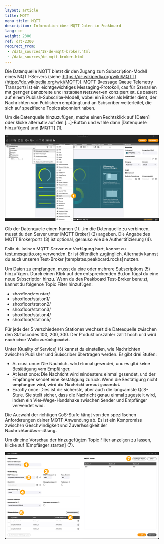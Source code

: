 ```yaml
---
layout: article
title: MQTT
menu_title: MQTT
description: Information über MQTT Daten in Peakboard
lang: de
weight: 2300
ref: dat-2300
redirect_from:
 - /data_sources/18-de-mqtt-broker.html
 - /data_sources/de-mqtt-broker.html
---
```


Die Datenquelle MQTT bietet dir den Zugang zum Subscription-Modell eines MQTT-Servers (siehe [https://de.wikipedia.org/wiki/MQTT](https://de.wikipedia.org/wiki/MQTT)).
MQTT (Message Queue Telemetry Transport) ist ein leichtgewichtiges Messaging-Protokoll, das für Szenarien mit geringer Bandbreite und instabilen Netzwerken konzipiert ist. Es basiert auf einem Publish-Subscribe-Modell, wobei ein Broker als Mittler dient, der Nachrichten von Publishern empfängt und an Subscriber weiterleitet, die sich auf spezifische Topics abonniert haben.

Um die Datenquelle hinzuzufügen, mache einen Rechtsklick auf [Daten] oder klicke alternativ auf den [...]-Button und wähle dann [Datenquelle hinzufügen] und [MQTT] (1).

![MQTT hinzufügen](/assets/images/data-sources/mqtt-broker/de_mqtt-01.png)

Gib der Datenquelle einen Namen (1). Um die Datenquelle zu verbinden, musst du den Server unter [MQTT Broker] (2) angeben. Die Angabe des MQTT Brokerports (3) ist optional, genauso wie die Authentifizierung (4).

Falls du keinen MQTT-Server zur Verfügung hast, kannst du [test.mosquitto.org](http://test.mosquitto.org/) verwenden. Er ist öffentlich zugänglich. Alternativ kannst du auch unseren Test-Broker [templates.peakboard.rocks] nutzen.

Um Daten zu empfangen, musst du eine oder mehrere Subscriptions (5) hinzufügen. Durch einen Klick auf den entsprechenden Button fügst du eine neue Subscription hinzu. Wenn du den Peakboard Test-Broker benutzt, kannst du folgende Topic Filter hinzufügen:

* shopfloor/counter/
* shopfloor/station1/
* shopfloor/station2/
* shopfloor/station3/
* shopfloor/station4/
* shopfloor/station5/

Für jede der 5 verschiedenen Stationen wechselt die Datenquelle zwischen den Statuscodes 100, 200, 300. Der Produktionszähler zählt hoch und wird nach einer Weile zurückgesetzt.

Unter [Quality of Service] (6) kannst du einstellen, wie Nachrichten zwischen Publisher und Subscriber übertragen werden.
Es gibt drei Stufen:

* At most once: Die Nachricht wird einmal gesendet, und es gibt keine Bestätigung vom Empfänger.
* At least once: Die Nachricht wird mindestens einmal gesendet, und der Empfänger sendet eine Bestätigung zurück. Wenn die Bestätigung nicht empfangen wird, wird die Nachricht erneut gesendet.
* Exactly once: Dies ist die sicherste, aber auch die langsamste QoS-Stufe. Sie stellt sicher, dass die Nachricht genau einmal zugestellt wird, indem ein Vier-Wege-Handshake zwischen Sender und Empfänger verwendet wird.

Die Auswahl der richtigen QoS-Stufe hängt von den spezifischen Anforderungen deiner MQTT-Anwendung ab. Es ist ein Kompromiss zwischen Geschwindigkeit und Zuverlässigkeit der Nachrichtenübermittlung.

Um dir eine Vorschau der hinzugefügten Topic Filter anzeigen zu lassen, klicke auf [Empfänger starten] (7).

![MQTT konfigurieren](/assets/images/data-sources/mqtt-broker/de_mqtt-02.png)
